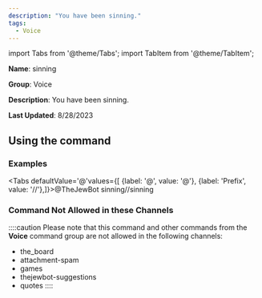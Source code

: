 ```yaml
---
description: "You have been sinning."
tags:
  - Voice
---
```

import Tabs from '@theme/Tabs';
import TabItem from '@theme/TabItem';

**Name**: sinning

**Group**: Voice

**Description**: You have been sinning.

**Last Updated**: 8/28/2023

## Using the command

### Examples
<Tabs defaultValue='@'values={[ {label: '@', value: '@'}, {label: 'Prefix', value: '//'},]}><TabItem value='@'>@TheJewBot sinning</TabItem><TabItem value='//'>//sinning</TabItem></Tabs>

### Command Not Allowed in these Channels
::::caution Please note that this command and other commands from the **Voice** command group are not allowed in the following channels:
- the_board
- attachment-spam
- games
- thejewbot-suggestions
- quotes
::::